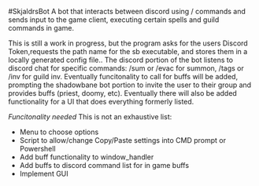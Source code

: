 #SkjaldrsBot
A bot that interacts between discord using / commands and sends input to the game client, executing certain spells and guild commands in game.

This is still a work in progress, but the program asks for the users Discord Token,requests the path name for the sb executable, and stores them in a locally generated config file..  The discord portion of the bot listens to discord chat for specific commands: /sum or /evac for summon, /tags or /inv for guild inv. Eventually funcitonality to call for buffs will be added, prompting the shadowbane bot portion to invite the user to their group and provides buffs (priest, doomy, etc).
 Eventually there will also be added functionality for a UI that does everything formerly listed.



*Funcitonality needed*
This is not an exhaustive list:

* Menu to choose options
* Script to allow/change Copy/Paste settings into CMD prompt or Powershell
* Add buff functionality to window_handler
* Add buffs to discord command list for in game buffs
* Implement GUI



